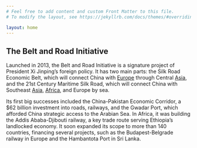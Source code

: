 ```yaml
---
# Feel free to add content and custom Front Matter to this file.
# To modify the layout, see https://jekyllrb.com/docs/themes/#overriding-theme-defaults

layout: home
---
```

## The Belt and Road Initiative

Launched in 2013, the Belt and Road Initiative is a signature project of President Xi Jinping’s foreign policy. It has two main parts: the Silk Road Economic Belt, which will connect China with [Europe](Regions/Europe) through Central [Asia](Regions/Asia), and the 21st Century Maritime Silk Road, which will connect China with Southeast [Asia](Regions/Asia), [Africa](Regions/Asia), and Europe by sea. 

Its first big successes included the China-Pakistan Economic Corridor, a $62 billion investment into roads, railways, and the Gwadar Port, which afforded China strategic access to the Arabian Sea. In Africa, it was building the Addis Ababa-Djibouti railway, a key trade route serving Ethiopia’s landlocked economy. It soon expanded its scope to more than 140 countries, financing several projects, such as the Budapest-Belgrade railway in Europe and the Hambantota Port in Sri Lanka.